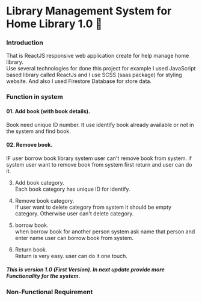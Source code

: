 # Library Management System for Home Library 1.0 :notebook_with_decorative_cover:

### Introduction
That is ReactJS responsive web application create for help manage home library. <br>
Use several technologies for done this project for example I used JavaScript based library called ReactJs and I use SCSS (saas package) for styling website. And also I used Firestore Database for store data.

### Function in system
#### 01. Add book (with book details). <br>
Book need unique ID number. It use identify book already available or not in the system and find book. <br>

#### 02. Remove book. <br>
IF user borrow book library system user can't remove book from system. if system user want to remove book from system first return and user can do it.

03. Add book category. <br>
Each book category has unique ID for identify.

04. Remove book category. <br>
If user want to delete category from system it should be empty category. Otherwise user can't delete category.

05. borrow book. <br>
when borrow book for another person system ask name that person and enter name user can borrow book from system.

06. Return book. <br>
Return is very easy. user can do it one touch. <br>

##### This is version 1.0 (First Version). In next update provide more Functionality for the system.

### Non-Functional Requirement